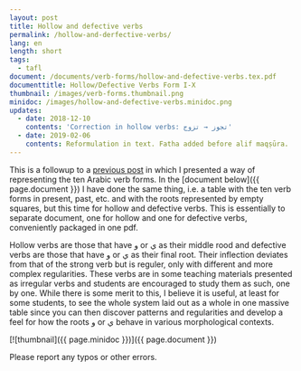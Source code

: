 ```yaml
---
layout: post
title: Hollow and defective verbs
permalink: /hollow-and-derfective-verbs/
lang: en
length: short
tags: 
  - tafl
document: /documents/verb-forms/hollow-and-defective-verbs.tex.pdf
documenttitle: Hollow/Defective Verbs Form I-X
thumbnail: /images/verb-forms.thumbnail.png
minidoc: /images/hollow-and-defective-verbs.minidoc.png
updates: 
  - date: 2018-12-10
    contents: 'Correction in hollow verbs: تجوز → تزوج'
  - date: 2019-02-06
    contents: Reformulation in text. Fatha added before alif maqṣūra.
---
```


This is a followup to a [previous post](/arabic-verb-forms/) in which I presented a way of representing the ten Arabic verb forms. In the [document below]({{ page.document }}) I have done the same thing, i.e. a table with the ten verb forms in present, past, etc. and with the roots represented by empty squares, but this time for hollow and defective verbs. This is essentially to separate document, one for hollow and one for defective verbs, conveniently packaged in one pdf.

Hollow verbs are those that have و or&nbsp;ي as their middle rood and defective verbs are those that have و or&nbsp;ي as their final root. Their inflection deviates from that of the strong verb but is reguler, only with different and more complex regularities. These verbs are in some teaching materials presented as irregular verbs and students are encouraged to study them as such, one by one. While there is some merit to this, I believe it is useful, at least for some students, to see the whole system laid out as a whole in one massive table since you can then discover patterns and regularities and develop a feel for how the roots و or&nbsp;ي behave in various morphological contexts.

[![thumbnail]({{ page.minidoc }})]({{ page.document }})

Please report any typos or other errors.

